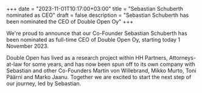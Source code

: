 +++
date = "2023-11-01T10:17:00+03:00"
title = "Sebastian Schuberth nominated as CEO"
draft = false 
description = "Sebastian Schuberth has been nominated the CEO of Double Open Oy" 
+++

We're proud to announce that our Co-Founder Sebastian Schuberth has been nominated as full-time CEO
of Double Open Oy, starting today 1 November 2023.

Double Open has lived as a research project within HH Partners, Attorneys-at-law for some years, and
has now been spun off to its own company with Sebastian and other Co-Founders Martin von
Willebrand, Mikko Murto, Toni Päärni and Marko Jaanu. Together we are excited to start the next step
of our journey, led by Sebastian.
